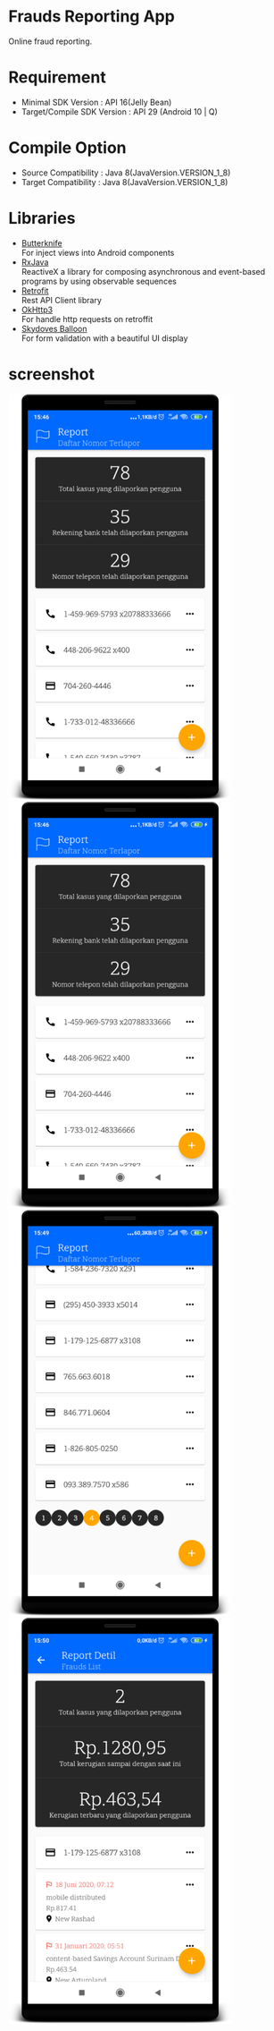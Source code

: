 # Frauds Reporting App
Online fraud reporting.

# Requirement
* Minimal SDK Version : API 16(Jelly Bean)     
* Target/Compile SDK Version : API 29 (Android 10 | Q)

# Compile Option
* Source Compatibility : Java 8(JavaVersion.VERSION_1_8)     
* Target Compatibility : Java 8(JavaVersion.VERSION_1_8)   

# Libraries
* [Butterknife](https://github.com/JakeWharton/butterknife)   
For inject views into Android components
* [RxJava](https://github.com/ReactiveX/RxJava)   
ReactiveX a library for composing asynchronous and event-based programs by using observable sequences
* [Retrofit](https://github.com/square/retrofit)   
Rest API Client library   
* [OkHttp3](https://square.github.io/okhttp/4.x/okhttp/okhttp3/)  
For handle http requests on retroffit
* [Skydoves Balloon](https://github.com/skydoves/Balloon)   
For form validation with a beautiful UI display

# screenshot
<img src="https://raw.githubusercontent.com/hangga/fraudsreport/master/skrinsut/1.MainPage-Report%20List.png" width="400"/>
<img src="https://raw.githubusercontent.com/hangga/fraudsreport/master/skrinsut/1.MainPage-Report%20List.png" width="400"/>
<img src="https://raw.githubusercontent.com/hangga/fraudsreport/master/skrinsut/2.Pagination.png" width="400"/>
<img src="https://raw.githubusercontent.com/hangga/fraudsreport/master/skrinsut/Detil%20Report%20-%20Frauds%20List.png" width="400"/>
